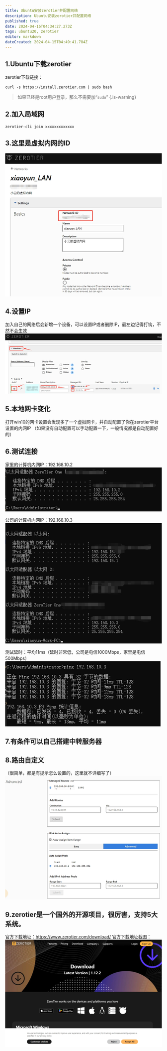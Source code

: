 ```yaml
---
title: Ubuntu安装zerotier并配置网络
description: Ubuntu安装zerotier并配置网络
published: true
date: 2024-04-16T04:34:27.273Z
tags: ubuntu20, zerotier
editor: markdown
dateCreated: 2024-04-15T04:49:41.784Z
---
```


## 1.Ubuntu下载zerotier
zerotier下载链接：
```
curl -s https://install.zerotier.com | sudo bash
```
> 如果已经是root用户登录，那么不需要加“`sudo`”
{.is-warning}

## 2.加入局域网
```
zerotier-cli join xxxxxxxxxxxxx
```

## 3.这里是虚拟内网的ID
![zerotier虚拟内网id.png](/wiki/wiki/zerotier虚拟内网id.png)

## 4.设置IP
加入自己的网络后会新增一个设备，可以设置IP或者删除IP，最左边记得打钩，不然不会生效
![zerotier虚拟内网ip.png](/wiki/wiki/zerotier虚拟内网ip.png)

## 5.本地网卡变化
打开win10的网卡设置会发现多了一个虚拟网卡，并自动配置了你在zerotier平台设置的内网IP
（如果没有自动配置可以手动配置一下，一般情况都是自动配置好的）


## 6.测试连接
家里的计算机内网IP：192.168.10.2
![zerotier虚拟内网ip家里.png](/wiki/wiki/zerotier虚拟内网ip家里.png)

公司的计算机内网IP：192.168.10.3
![zerotier虚拟内网ip公司.png](/wiki/wiki/zerotier虚拟内网ip公司.png)

测试延时：平均11ms（延时非常低，公司是电信1000Mbps，家里是电信500Mbps）
![zerotier虚拟内延时测试.png](/wiki/wiki/zerotier虚拟内延时测试.png)

## 7.有条件可以自己搭建中转服务器

## 8.路由自定义
（很简单，都是有提示怎么设置的，这里就不详细写了）
![zerotier路由自定义.png](/wiki/wiki/zerotier路由自定义.png)

## 9.zerotier是一个国外的开源项目，很厉害，支持5大系统。
官方下载地址：https://www.zerotier.com/download/
官方下载地址截图：
![zerotier.png](/wiki/wiki/zerotier.png)

